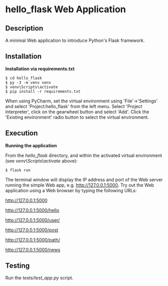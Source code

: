 # hello_flask Web Application

## Description

A minimal Web application to introduce Python's Flask framework. 

## Installation

**Installation via requirements.txt**

```shell
$ cd hello_flask
$ py -3 -m venv venv
$ venv\Scripts\activate
$ pip install -r requirements.txt
```

When using PyCharm, set the virtual environment using 'File'->'Settings' and select 'Project:hello_flask' from the left menu. Select 'Project Interpreter', click on the gearwheel button and select 'Add'. Click the 'Existing environment' radio button to select the virtual environment. 

## Execution

**Running the application**

From the *hello_flask* directory, and within the activated virtual environment (see *venv\Scripts\activate* above):

````shell
$ flask run
```` 

The terminal window will display the IP address and port of the Web server running the simple Web app, e.g. http://127.0.0.1:5000. Try out the Web application using a Web browser by typing the following URLs:

http://127.0.0.1:5000

http://127.0.0.1:5000/hello

http://127.0.0.1:5000/user/<your-name>

http://127.0.0.1:5000/post<id>

http://127.0.0.1:5000/path/<path>

http://127.0.0.1:5000/news


## Testing

Run the *tests/test_app.py* script. 

 